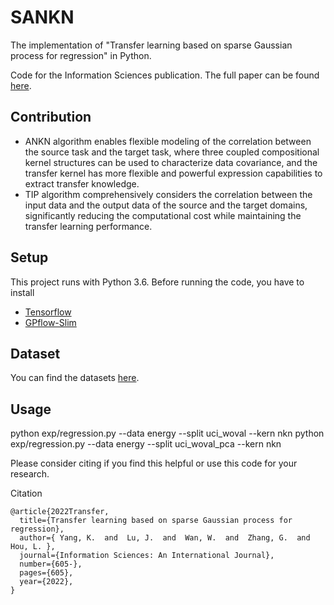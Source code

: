 # SANKN
The implementation of "Transfer learning based on sparse Gaussian process for regression" in Python. 

Code for the Information Sciences publication. The full paper can be found [here](https://www.sciencedirect.com/science/article/abs/pii/S0020025522004480).
## Contribution

- ANKN algorithm enables flexible modeling of the correlation between the source task and the target task, where three coupled compositional kernel structures can be used to characterize data covariance, and the transfer kernel has more flexible and powerful expression capabilities to extract transfer knowledge.
- TIP algorithm comprehensively considers the correlation between the input data and the output data of the source and the target domains, significantly reducing the computational cost while maintaining the transfer learning performance.


## Setup
This project runs with Python 3.6. Before running the code, you have to install
* [Tensorflow](https:www.tensorflow.org)
* [GPflow-Slim](https://github.com/ssydasheng/GPflow-Slim)

## Dataset
You can find the datasets [here](http://archive.ics.uci.edu/ml/index.php).

## Usage

python exp/regression.py --data energy --split uci_woval --kern nkn
python exp/regression.py --data energy --split uci_woval_pca --kern nkn


Please consider citing if you find this helpful or use this code for your research.

Citation
```
@article{2022Transfer,
  title={Transfer learning based on sparse Gaussian process for regression},
  author={ Yang, K.  and  Lu, J.  and  Wan, W.  and  Zhang, G.  and  Hou, L. },
  journal={Information Sciences: An International Journal},
  number={605-},
  pages={605},
  year={2022},
}

